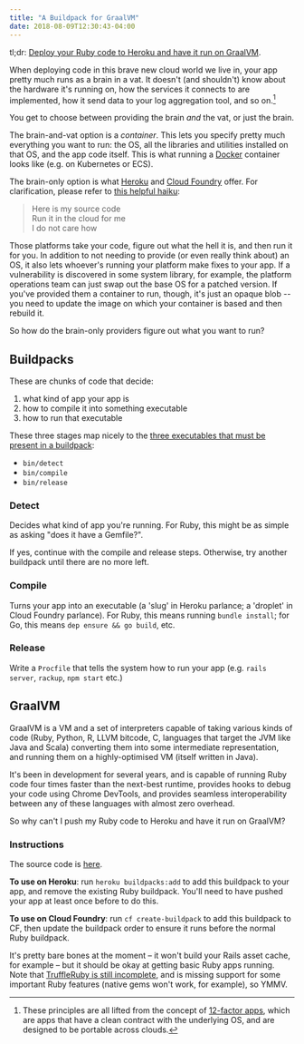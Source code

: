 ```yaml
---
title: "A Buildpack for GraalVM"
date: 2018-08-09T12:30:43-04:00
---
```


tl;dr: <a href="#instructions">Deploy your Ruby code to Heroku and have it run on GraalVM</a>.

When deploying code in this brave new cloud world we live in, your app pretty much runs as a brain in a vat. It doesn't (and shouldn't) know about the hardware it's running on, how the services it connects to are implemented, how it send data to your log aggregation tool, and so on.[^12factor]

You get to choose between providing the brain _and_ the vat, or just the brain. 

The brain-and-vat option is a _container_. This lets you specify pretty much everything you want to run: the OS, all the libraries and utilities installed on that OS, and the app code itself. This is what running a [Docker](http://docker.com) container looks like (e.g. on Kubernetes or ECS).

The brain-only option is what [Heroku](http://heroku.com) and [Cloud Foundry](http://cloudfoundry.org) offer. For clarification, please refer to [this helpful haiku](https://twitter.com/onsijoe/status/598235841635360768):

> Here is my source code<br>
> Run it in the cloud for me<br>
> I do not care how

Those platforms take your code, figure out what the hell it is, and then run it for you. In addition to not needing to provide (or even really think about) an OS, it also lets whoever's running your platform make fixes to your app. If a vulnerability is discovered in some system library, for example, the platform operations team can just swap out the base OS for a patched version. If you've provided them a container to run, though, it's just an opaque blob -- you need to update the image on which your container is based and then rebuild it.

So how do the brain-only providers figure out what you want to run?

## Buildpacks

These are chunks of code that decide:

1. what kind of app your app is
2. how to compile it into something executable
3. how to run that executable

These three stages map nicely to the [three executables that must be present in a buildpack](https://devcenter.heroku.com/articles/buildpack-api):

* `bin/detect`
* `bin/compile`
* `bin/release`

### Detect

Decides what kind of app you're running. For Ruby, this might be as simple as asking "does it have a Gemfile?".

If yes, continue with the compile and release steps. Otherwise, try another buildpack until there are no more left.

### Compile

Turns your app into an executable (a 'slug' in Heroku parlance; a 'droplet' in Cloud Foundry parlance). For Ruby, this means running `bundle install`; for Go, this means `dep ensure && go build`, etc.

### Release

Write a `Procfile` that tells the system how to run your app (e.g. `rails server`, `rackup`, `npm start` etc.)

## GraalVM

GraalVM is a VM and a set of interpreters capable of taking various kinds of code (Ruby, Python, R, LLVM bitcode, C, languages that target the JVM like Java and Scala) converting them into some intermediate representation, and running them on a highly-optimised VM (itself written in Java).

It's been in development for several years, and is capable of running Ruby code four times faster than the next-best runtime, provides hooks to debug your code using Chrome DevTools, and provides seamless interoperability between any of these languages with almost zero overhead.

So why can't I push my Ruby code to Heroku and have it run on GraalVM?

### Instructions<a id="instructions"></a>

The source code is [here](https://github.com/henryaj/truffleruby-buildpack).

**To use on Heroku**: run `heroku buildpacks:add` to add this buildpack to your app, and remove the existing Ruby buildpack. You'll need to have pushed your app at least once before to do this.

**To use on Cloud Foundry**: run `cf create-buildpack` to add this buildpack to CF, then update the buildpack order to ensure it runs before the normal Ruby buildpack.

It's pretty bare bones at the moment – it won't build your Rails asset cache, for example – but it should be okay at getting basic Ruby apps running. Note that [TruffleRuby is still incomplete](https://github.com/oracle/truffleruby/blob/master/README.md#current-status), and is missing support for some important Ruby features (native gems won't work, for example), so YMMV.

[^12factor]: These principles are all lifted from the concept of [12-factor apps](https://12factor.net/), which are apps that have a clean contract with the underlying OS, and are designed to be portable across clouds.
